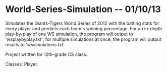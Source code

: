 World-Series-Simulation -- 01/10/13
=======================

Simulates the Giants-Tigers World Series of 2012 with the batting stats for every player and predicts each team's winning percentage. For an in-depth play-by-play of one WS simulation, the program will output to 'wsplaybyplay.txt'; for multiple simulations at once, the program will output results to 'wssimulations.txt'. 

Project written for 12th-grade CS class.

Classes: Player.
